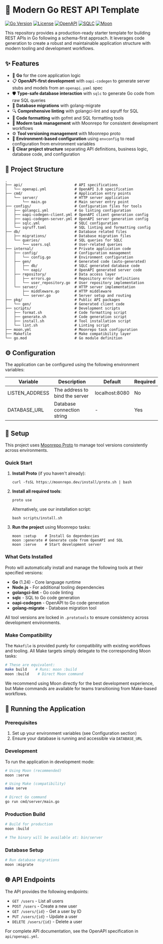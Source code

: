 # 🚀 Modern Go REST API Template

[![Go Version](https://img.shields.io/badge/Go-1.24-00ADD8?style=for-the-badge&logo=go)](https://golang.org)
[![License](https://img.shields.io/badge/License-Apache-blue?style=for-the-badge)](LICENSE)
[![OpenAPI](https://img.shields.io/badge/OpenAPI-3.0-6BA539?style=for-the-badge&logo=openapiinitiative)](https://swagger.io/specification/)
[![SQLC](https://img.shields.io/badge/SQLC-Enabled-4285F4?style=for-the-badge)](https://sqlc.dev/)
[![Moon](https://img.shields.io/badge/Moon-Repo-FF6B6B?style=for-the-badge)](https://moonrepo.dev/)

This repository provides a production-ready starter template for building REST APIs in Go following a schema-first approach. It leverages code generation to create a robust and maintainable application structure with modern tooling and development workflows.

## ✨ Features

- 🐹 **Go** for the core application logic
- 📋 **OpenAPI-first development** with `oapi-codegen` to generate server stubs and models from an `openapi.yaml` spec
- 🛡️ **Type-safe database interaction** with `sqlc` to generate Go code from raw SQL queries
- 🔄 **Database migrations** with golang-migrate
- 🔍 **Comprehensive linting** with golangci-lint and sqruff for SQL
- 🎨 **Code formatting** with gofmt and SQL formatting tools
- 🌙 **Modern task management** with Moonrepo for consistent development workflows
- ⚙️ **Tool versioning management** with Moonrepo proto
- 🔧 **Environment-based configuration** using `envconfig` to read configuration from environment variables
- 📁 **Clear project structure** separating API definitions, business logic, database code, and configuration

## 📂 Project Structure

```
.
├── api/                        # API specifications
│   └── openapi.yml             # OpenAPI 3.0 specification
├── cmd/                        # Application entry points
│   └── server/                 # HTTP server application
│       └── main.go             # Main server entry point
├── configs/                    # Configuration files for tools
│   ├── golangci.yml            # Go linting configuration
│   ├── oapi-codegen-client.yml # OpenAPI client generation config
│   ├── oapi-codegen-server.yml # OpenAPI server generation config
│   ├── sqlc.yml                # SQLC configuration
│   └── sqruff.toml             # SQL linting and formatting config
├── db/                         # Database related files
│   ├── migrations/             # Database migration files
│   └── queries/                # SQL queries for SQLC
│       └── users.sql           # User-related queries
├── internal/                   # Private application code
│   ├── config/                 # Configuration management
│   │   └── config.go           # Environment configuration
│   ├── gen/                    # Generated code (auto-generated)
│   │   ├── db/                 # SQLC generated database code
│   │   └── oapi/               # OpenAPI generated server code
│   ├── repository/             # Data access layer
│   │   ├── errors.go           # Repository error definitions
│   │   └── user_repository.go  # User repository implementation
│   └── server/                 # HTTP server implementation
│       ├── middleware.go       # HTTP middleware
│       └── server.go           # Server setup and routing
├── pkg/                        # Public API packages
│   └── gen/                    # Generated client code
├── scripts/                    # Development scripts
│   ├── format.sh               # Code formatting script
│   ├── generate.sh             # Code generation script
│   ├── install.sh              # Tool installation script
│   └── lint.sh                 # Linting script
├── moon.yml                    # Moonrepo task configuration
├── Makefile                    # Make compatibility layer
└── go.mod                      # Go module definition
```

## ⚙️ Configuration

The application can be configured using the following environment variables:

| Variable        | Description                    | Default           | Required |
|-----------------|--------------------------------|-------------------|----------|
| LISTEN_ADDRESS  | The address to bind the server | localhost:8080    | No       |
| DATABASE_URL    | Database connection string     | -                 | Yes      |

## 🔧 Setup

This project uses [Moonrepo Proto](https://moonrepo.dev/proto) to manage tool versions consistently across environments. 

### Quick Start

1. **Install Proto** (if you haven't already):
   ```shell
   curl -fsSL https://moonrepo.dev/install/proto.sh | bash
   ```

2. **Install all required tools**:
   ```shell
   proto use
   ```
   
   Alternatively, use our installation script:
   ```shell
   bash scripts/install.sh
   ```

3. **Run the project** using Moonrepo tasks:
   ```shell
   moon :setup    # Install Go dependencies
   moon :generate # Generate code from OpenAPI and SQL
   moon :serve    # Start development server
   ```

### What Gets Installed

Proto will automatically install and manage the following tools at their specified versions:
- **Go** (1.24) - Core language runtime
- **Node.js** - For additional tooling dependencies
- **golangci-lint** - Go code linting
- **sqlc** - SQL to Go code generation
- **oapi-codegen** - OpenAPI to Go code generation
- **golang-migrate** - Database migration tool

All tool versions are locked in `.prototools` to ensure consistency across development environments.

### Make Compatibility

The `Makefile` is provided purely for compatibility with existing workflows and tooling. All Make targets simply delegate to the corresponding Moon tasks:

```bash
# These are equivalent:
make build    # Runs: moon :build
moon :build    # Direct Moon command
```

We recommend using Moon directly for the best development experience, but Make commands are available for teams transitioning from Make-based workflows.

## 🚀 Running the Application

### Prerequisites
1. Set up your environment variables (see Configuration section)
2. Ensure your database is running and accessible via `DATABASE_URL`

### Development
To run the application in development mode:

```bash
# Using Moon (recommended)
moon :serve

# Using Make (compatibility)
make serve

# Direct Go command
go run cmd/server/main.go
```

### Production Build
```bash
# Build for production
moon :build

# The binary will be available at: bin/server
```

### Database Setup
```bash
# Run database migrations
moon :migrate
```

## 🌐 API Endpoints

The API provides the following endpoints:

- `GET /users` - List all users
- `POST /users` - Create a new user
- `GET /users/{id}` - Get a user by ID
- `PUT /users/{id}` - Update a user
- `DELETE /users/{id}` - Delete a user

For complete API documentation, see the OpenAPI specification in `api/openapi.yml`.